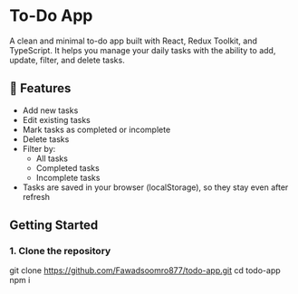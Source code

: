 # To-Do App

A clean and minimal to-do app built with React, Redux Toolkit, and TypeScript. It helps you manage your daily tasks with the ability to add, update, filter, and delete tasks.

## 🔧 Features

- Add new tasks
- Edit existing tasks
- Mark tasks as completed or incomplete
- Delete tasks
- Filter by:
  - All tasks
  - Completed tasks
  - Incomplete tasks
- Tasks are saved in your browser (localStorage), so they stay even after refresh

## Getting Started

### 1. Clone the repository
git clone https://github.com/Fawadsoomro877/todo-app.git
cd todo-app
npm i
